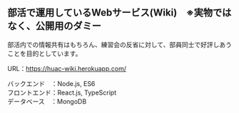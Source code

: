 ## 部活で運用しているWebサービス(Wiki)　※実物ではなく、公開用のダミー
部活内での情報共有はもちろん、練習会の反省に対して、部員同士で好評しあうことを目的としています。

URL：https://huac-wiki.herokuapp.com/

バックエンド　：Node.js, ES6  
フロントエンド：React.js, TypeScript  
データベース　：MongoDB
